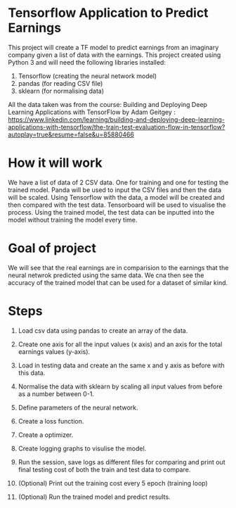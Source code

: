 # Tensorflow Application to Predict Earnings


This project will create a TF model to predict earnings from an imaginary company given a list of data with the earnings.
This project created using Python 3 and will need the following libraries installed:
1. Tensorflow (creating the neural network model)
2. pandas (for reading CSV file)
3. sklearn (for normalising data)

All the data taken was from the course: 
Building and Deploying Deep Learning Applications with TensorFlow by Adam Geitgey 
: https://www.linkedin.com/learning/building-and-deploying-deep-learning-applications-with-tensorflow/the-train-test-evaluation-flow-in-tensorflow?autoplay=true&resume=false&u=85880466


# How it will work

We have a list of data of 2 CSV data. One for training and one for testing the trained model.
Panda will be used to input the CSV files and then the data will be scaled.
Using Tensorflow with the data, a model will be created and then compared with the test data.
Tensorboard will be used to visualise the process.
Using the trained model, the test data can be inputted into the model without training the model every time.


# Goal of project
We will see that the real earnings are in comparision to the earnings that the neural netwrok predicted using the same data.
We cna then see the accuracy of the trained model that can be used for a dataset of similar kind.


# Steps
1. Load csv data using pandas to create an array of the data.
2. Create one axis for all the input values (x axis) and an axis for the total earnings values (y-axis).

3. Load in testing data and create an the same x and y axis as before with this data.

4. Normalise the data with sklearn by scaling all input values from before as a number between 0-1.

5. Define parameters of the neural network.

6. Create a loss function.

7. Create a optimizer.

8. Create logging graphs to visulise the model.

9. Run the session, save logs as different files for comparing and print out final testing cost of both the train and test data to compare.

10. (Optional) Print out the training cost every 5 epoch (training loop)

11. (Optional) Run the trained model and predict results.
